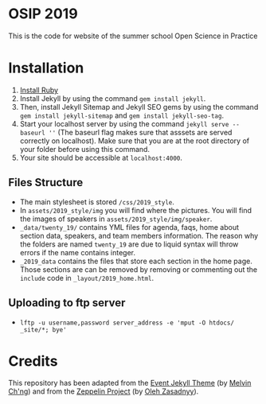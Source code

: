 # OSIP 2019

This is the code for website of the summer school Open Science in Practice

# Installation
1. [Install Ruby](https://www.ruby-lang.org/en/downloads/)
2. Install Jekyll by using the command `gem install jekyll`.
3. Then, install Jekyll Sitemap and Jekyll SEO gems by using the command `gem install jekyll-sitemap` and `gem install jekyll-seo-tag`.
4. Start your localhost server by using the command `jekyll serve --baseurl ''` (The baseurl flag makes sure that asssets are served correctly on localhost). Make sure that you are at the root directory of your folder before using this command.
5. Your site should be accessible at `localhost:4000`.

## Files Structure
- The main stylesheet is stored `/css/2019_style`.
- In `assets/2019_style/img` you will find where the pictures. You will find the images of speakers in `assets/2019_style/img/speaker`.
- `_data/twenty_19/` contains YML files for agenda, faqs, home about section data, speakers, and team members information. The reason why the folders are named `twenty_19` are due to liquid syntax will throw errors if the name contains integer.
- `_2019_data` contains the files that store each section in the home page. Those sections are can be removed by removing or commenting out the `include` code in `_layout/2019_home.html`.

## Uploading to ftp server
- `lftp -u username,password server_address -e 'mput -O htdocs/ _site/*; bye'`

# Credits
This repository has been adapted from the [Event Jekyll Theme](https://github.com/melvinchng/event-jekyll-theme/) (by [Melvin Ch'ng](https://melvinchng.github.io/)) and from the [Zeppelin Project](https://github.com/gdg-x/zeppelin) (by [Oleh Zasadnyy](http://o.zasadnyy.com/)).
